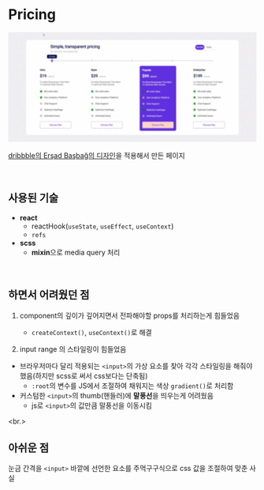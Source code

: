 # Pricing

<p align="center">
  <img src="./demo.gif" style="width: 800px;" />
</p>

[dribbble의 Erşad Başbağ의 디자인](https://dribbble.com/shots/14070207-Pricing-Section-01/attachments/5689861?mode=media)을 적용해서 만든 페이지

<br/>

## 사용된 기술

- **react**
  - reactHook(`useState`, `useEffect`, `useContext`)
  - `refs`
- **scss**
  - **mixin**으로 media query 처리

<br/>

## 하면서 어려웠던 점

1. component의 깊이가 깊어지면서 전파해야할 props를 처리하는게 힘들었음
    - `createContext()`, `useContext()`로 해결

2. input range 의 스타일링이 힘들었음

- 브라우저마다 달리 적용되는 `<input>`의 가상 요소를 찾아 각각 스타일링을 해줘야했음(하지만 scss로 써서 css보다는 단축됨)
  - `:root`의 변수를 JS에서 조절하여 채워지는 색상 `gradient()`로 처리함
- 커스텀한 `<input>`의 thumb(핸들러)에 **말풍선**을 띄우는게 어려웠음
  - js로 `<input>`의 값만큼 말풍선을 이동시킴

<br.>

## 아쉬운 점

눈금 간격을 `<input>` 바깥에 선언한 요소를 주먹구구식으로 css 값을 조절하여 맞춘 사실
